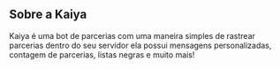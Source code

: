 ## Sobre a Kaiya

Kaiya é uma bot de parcerias com uma maneira simples de rastrear parcerias dentro do seu servidor ela possui mensagens personalizadas, contagem de parcerias, listas negras e muito mais!
